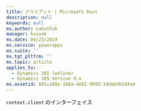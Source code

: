 ```yaml
---
title: クライアント | Microsoft Docs
description: null
keywords: null
ms.author: nabuthuk
manager: kvivek
ms.date: 04/23/2019
ms.service: powerapps
ms.suite: ''
ms.tgt_pltfrm: ''
ms.topic: article
applies_to:
  - Dynamics 365 (online)
  - Dynamics 365 Version 9.x
ms.assetid: b01ca88a-168a-4eb1-9992-1debbdb244a0
---
```


`context.client` のインターフェイス
